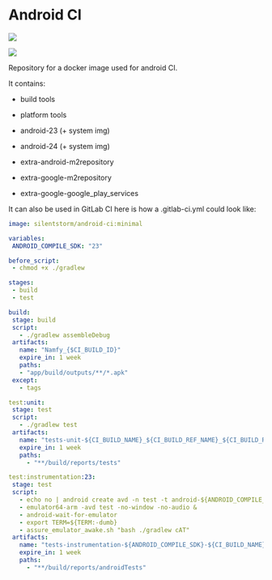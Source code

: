 # Android CI
[![](https://images.microbadger.com/badges/image/silentstorm/android-ci.svg)](https://microbadger.com/images/silentstorm/android-ci "Get your own image badge on microbadger.com")

[![](https://images.microbadger.com/badges/version/silentstorm/android-ci.svg)](https://microbadger.com/images/silentstorm/android-ci "Get your own version badge on microbadger.com")

Repository for a docker image used for android CI.

It contains:
 - build tools
 - platform tools

 - android-23 (+ system img)
 - android-24 (+ system img)

 - extra-android-m2repository
 - extra-google-m2repository
 - extra-google-google_play_services

It can also be used in GitLab CI here is how a .gitlab-ci.yml  could look like:

```YAML
image: silentstorm/android-ci:minimal

variables:
 ANDROID_COMPILE_SDK: "23"

before_script:
 - chmod +x ./gradlew

stages:
 - build
 - test

build:
 stage: build
 script:
   - ./gradlew assembleDebug
 artifacts:
   name: "Namfy_{$CI_BUILD_ID}"
   expire_in: 1 week
   paths:
   - "app/build/outputs/**/*.apk"
 except:
   - tags

test:unit:
 stage: test
 script:
   - ./gradlew test
 artifacts:
   name: "tests-unit-${CI_BUILD_NAME}_${CI_BUILD_REF_NAME}_${CI_BUILD_REF}"
   expire_in: 1 week
   paths:
     - "**/build/reports/tests"

test:instrumentation:23:
 stage: test
 script:
   - echo no | android create avd -n test -t android-${ANDROID_COMPILE_SDK} --abi google_apis/armeabi-v7a
   - emulator64-arm -avd test -no-window -no-audio &
   - android-wait-for-emulator
   - export TERM=${TERM:-dumb}
   - assure_emulator_awake.sh "bash ./gradlew cAT"
 artifacts:
   name: "tests-instrumentation-${ANDROID_COMPILE_SDK}-${CI_BUILD_NAME}"
   expire_in: 1 week
   paths:
     - "**/build/reports/androidTests"
```
